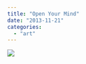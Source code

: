 ```yaml
---
title: "Open Your Mind"
date: "2013-11-21"
categories: 
  - "art"
---
```


[![](/wp-content/uploads/2013/11/182372_4626387670340_821926730_n.jpg)](/wp-content/uploads/2013/11/182372_4626387670340_821926730_n.jpg)
